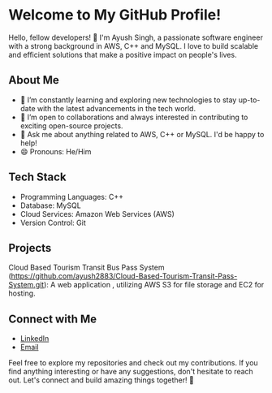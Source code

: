 # Welcome to My GitHub Profile!



Hello, fellow developers! 👋 I'm Ayush Singh, a passionate software engineer with a strong background in AWS, C++ and MySQL. I love to build scalable and efficient solutions that make a positive impact on people's lives. 

## About Me

- 🌱 I’m constantly learning and exploring new technologies to stay up-to-date with the latest advancements in the tech world.
- 🤝 I’m open to collaborations and always interested in contributing to exciting open-source projects.
- 💬 Ask me about anything related to AWS, C++ or MySQL. I'd be happy to help!
- 😄 Pronouns: He/Him

## Tech Stack

- Programming Languages: C++
- Database: MySQL
- Cloud Services: Amazon Web Services (AWS)
- Version Control: Git

## Projects

 Cloud Based Tourism Transit Bus Pass System (https://github.com/ayush2883/Cloud-Based-Tourism-Transit-Pass-System.git): A web application , utilizing AWS S3 for file storage and EC2 for hosting.

## Connect with Me

- [LinkedIn]('https://www.linkedin.com/in/ayush-singh-9b6a78206/')
- [Email]('ayush561singh@gmail.com')

Feel free to explore my repositories and check out my contributions. If you find anything interesting or have any suggestions, don't hesitate to reach out. Let's connect and build amazing things together! 🚀
